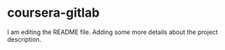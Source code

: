 # coursera-gitlab
I am editing the README file. Adding some more details about the project description.
